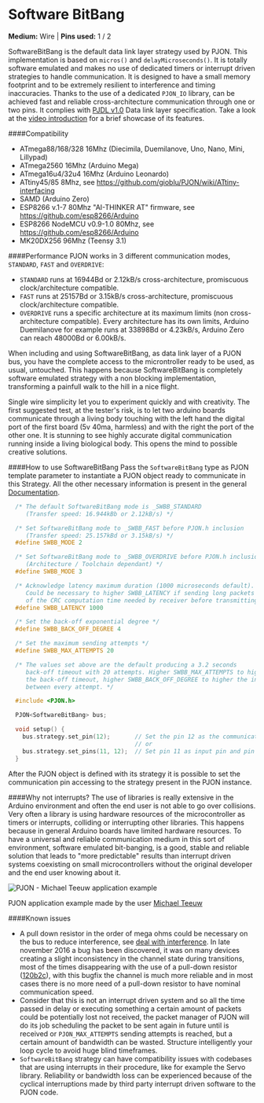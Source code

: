 # Software BitBang

**Medium:** Wire |
**Pins used:** 1 / 2

SoftwareBitBang is the default data link layer strategy used by PJON. This implementation is based on `micros()` and `delayMicroseconds()`. It is totally software emulated and makes no use of dedicated timers or interrupt driven strategies to handle communication. It is designed to have a small memory footprint and to be extremely resilient to interference and timing inaccuracies. Thanks to the use of a dedicated `PJON_IO` library, can be achieved fast and reliable cross-architecture communication through one or two pins. It complies with [PJDL v1.0](/strategies/SoftwareBitBang/specification/PJDL-specification-v1.0.md) Data link layer specification. Take a look at the [video introduction](https://www.youtube.com/watch?v=Vg5aSlD-VCU) for a brief showcase of its features. 

####Compatibility
- ATmega88/168/328 16Mhz (Diecimila, Duemilanove, Uno, Nano, Mini, Lillypad)
- ATmega2560 16Mhz (Arduino Mega)
- ATmega16u4/32u4 16Mhz (Arduino Leonardo)
- ATtiny45/85 8Mhz, see https://github.com/gioblu/PJON/wiki/ATtiny-interfacing
- SAMD (Arduino Zero)
- ESP8266 v.1-7 80Mhz "AI-THINKER AT" firmware, see https://github.com/esp8266/Arduino
- ESP8266 NodeMCU v0.9-1.0 80Mhz, see https://github.com/esp8266/Arduino
- MK20DX256 96Mhz (Teensy 3.1)

####Performance
PJON works in 3 different communication modes, `STANDARD`, `FAST` and `OVERDRIVE`:
- `STANDARD` runs at 16944Bd or 2.12kB/s cross-architecture, promiscuous clock/architecture compatible.
- `FAST` runs at 25157Bd or 3.15kB/s cross-architecture, promiscuous clock/architecture compatible.
- `OVERDRIVE` runs a specific architecture at its maximum limits (non cross-architecture compatible). Every architecture has its own limits, Arduino Duemilanove for example runs at 33898Bd or 4.23kB/s, Arduino Zero can reach 48000Bd or 6.00kB/s.

When including and using SoftwareBitBang, as data link layer of a PJON bus, you have the complete access to the microntroller ready to be used, as usual, untouched. This happens because SoftwareBitBang is completely software emulated strategy with a non blocking implementation, transforming a painfull walk to the hill in a nice flight.

Single wire simplicity let you to experiment quickly and with creativity. The first suggested test, at the tester's risk, is to let two arduino boards communicate through a living body touching with the left hand the digital port of the first board (5v 40ma, harmless) and with the right the port of the other one. It is stunning to see highly accurate digital communication running inside a living biological body. This opens the mind to possible creative solutions.

####How to use SoftwareBitBang
Pass the `SoftwareBitBang` type as PJON template parameter to instantiate a PJON object ready to communicate in this Strategy. All the other necessary information is present in the general [Documentation](https://github.com/gioblu/PJON/wiki/Documentation).
```cpp  
  /* The default SoftwareBitBang mode is _SWBB_STANDARD
     (Transfer speed: 16.944kBb or 2.12kB/s) */

  /* Set SoftwareBitBang mode to _SWBB_FAST before PJON.h inclusion
     (Transfer speed: 25.157kBd or 3.15kB/s) */
  #define SWBB_MODE 2

  /* Set SoftwareBitBang mode to _SWBB_OVERDRIVE before PJON.h inclusion
     (Architecture / Toolchain dependant) */
  #define SWBB_MODE 3

  /* Acknowledge latency maximum duration (1000 microseconds default).
     Could be necessary to higher SWBB_LATENCY if sending long packets because
     of the CRC computation time needed by receiver before transmitting its acknowledge  */
  #define SWBB_LATENCY 1000

  /* Set the back-off exponential degree */
  #define SWBB_BACK_OFF_DEGREE 4

  /* Set the maximum sending attempts */
  #define SWBB_MAX_ATTEMPTS 20

  /* The values set above are the default producing a 3.2 seconds
     back-off timeout with 20 attempts. Higher SWBB_MAX_ATTEMPTS to higher
     the back-off timeout, higher SWBB_BACK_OFF_DEGREE to higher the interval
     between every attempt. */

  #include <PJON.h>

  PJON<SoftwareBitBang> bus;

  void setup() {
    bus.strategy.set_pin(12);       // Set the pin 12 as the communication pin
                                    // or
    bus.strategy.set_pins(11, 12);  // Set pin 11 as input pin and pin 12 as output pin  
  }

```
After the PJON object is defined with its strategy it is possible to set the communication pin accessing to the strategy present in the PJON instance.

####Why not interrupts?
The use of libraries is really extensive in the Arduino environment and often the end user is not able to go over collisions. Very often a library is using hardware resources of the microcontroller as timers or interrupts, colliding or interrupting other libraries. This happens because in general Arduino boards have limited hardware resources. To have a universal and reliable communication medium in this sort of environment, software emulated bit-banging, is a good, stable and reliable solution that leads to "more predictable" results than interrupt driven systems coexisting on small microcontrollers without the original developer and the end user knowing about it.

![PJON - Michael Teeuw application example](http://33.media.tumblr.com/0065c3946a34191a2836c405224158c8/tumblr_inline_nvrbxkXo831s95p1z_500.gif)

PJON application example made by the user [Michael Teeuw](http://michaelteeuw.nl/post/130558526217/pjon-my-son)

####Known issues
- A pull down resistor in the order of mega ohms could be necessary on the bus to reduce interference, see [deal with interference](https://github.com/gioblu/PJON/wiki/Deal-with-interference). In late november 2016 a bug has been discovered, it was on many devices creating a slight inconsistency in the channel state during transitions, most of the times
disappearing with the use of a pull-down resistor ([120b2c](https://github.com/gioblu/PJON/commit/120b2c72f1435519e7712adfd2c3f1eecc38557c)), with this bugfix the channel is much more reliable and in most cases there is no more need of a pull-down resistor to have nominal communication speed.
- Consider that this is not an interrupt driven system and so all the time passed
in delay or executing something a certain amount of packets could be potentially
lost not received, the packet manager of PJON will do its job scheduling the packet
to be sent again in future until is received or `PJON_MAX_ATTEMPTS` sending attempts is
reached, but a certain amount of bandwidth can be wasted. Structure intelligently
your loop cycle to avoid huge blind timeframes.
- `SoftwareBitBang` strategy can have compatibility issues with codebases that
are using interrupts in their procedure, like for example the Servo library.
Reliability or bandwidth loss can be experienced because of the cyclical
interruptions made by third party interrupt driven software to the PJON code.
